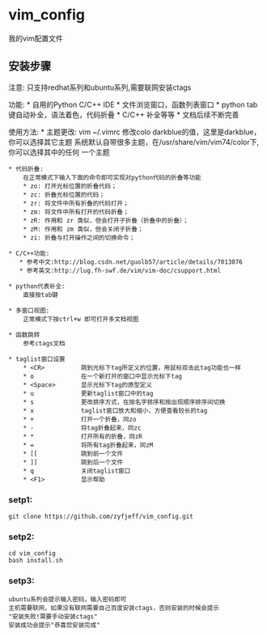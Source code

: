 # vim_config
我的vim配置文件

## 安装步骤
注意: 只支持redhat系列和ubuntu系列,需要联网安装ctags

功能:
    * 自用的Python C/C++ IDE
    * 文件浏览窗口，函数列表窗口
    * python tab键自动补全，语法着色，代码折叠
    * C/C++ 补全等等
    * 文档后续不断完善

使用方法:
    * 主题更改:
        vim ~/.vimrc 修改colo darkblue的值，这里是darkblue，你可以选择其它主题
        系统默认自带很多主题，在/usr/share/vim/vim74/color下,你可以选择其中的任何
        一个主题

    * 代码折叠:
        在正常模式下输入下面的命令即可实现对python代码的折叠等功能
        * zo: 打开光标位置的折叠代码；
        * zc: 折叠光标位置的代码；
        * zr: 将文件中所有折叠的代码打开；
        * zm: 将文件中所有打开的代码折叠；
        * zR: 作用和 zr 类似，但会打开子折叠（折叠中的折叠）；
        * zM: 作用和 zm 类似，但会关闭子折叠；
        * zi: 折叠与打开操作之间的切换命令；

    * C/C++功能:
       * 参考中文:http://blog.csdn.net/guolb57/article/details/7013076
       * 参考英文:http://lug.fh-swf.de/vim/vim-doc/csupport.html

    * python代表补全:
        直接按tab键

    * 多窗口视图:
        正常模式下按ctrl+w 即可打开多文档视图

    * 函数跳转
        参考ctags文档

    * taglist窗口设置
        * <CR>          跳到光标下tag所定义的位置，用鼠标双击此tag功能也一样
        * o             在一个新打开的窗口中显示光标下tag
        * <Space>       显示光标下tag的原型定义
        * u             更新taglist窗口中的tag
        * s             更改排序方式，在按名字排序和按出现顺序排序间切换
        * x             taglist窗口放大和缩小，方便查看较长的tag
        * +             打开一个折叠，同zo
        * -             将tag折叠起来，同zc
        * *             打开所有的折叠，同zR
        * =             将所有tag折叠起来，同zM
        * [[            跳到前一个文件
        * ]]            跳到后一个文件
        * q             关闭taglist窗口
        * <F1>          显示帮助 
### setp1:
    git clone https://github.com/zyfjeff/vim_config.git

### setp2:
    cd vim_config
    bash install.sh

### setp3:
    ubuntu系列会提示输入密码，输入密码即可
    主机需要联网，如果没有联网需要自己百度安装ctags，否则安装的时候会提示
    "安装失败!需要手动安装ctags"
    安装成功会提示"恭喜您安装完成"
